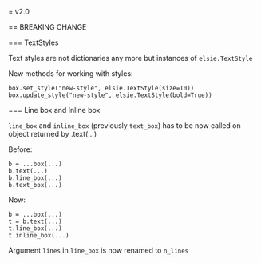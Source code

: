 
= v2.0

== BREAKING CHANGE

=== TextStyles

Text styles are not dictionaries any more but instances of `elsie.TextStyle`

New methods for working with styles:

```
box.set_style("new-style", elsie.TextStyle(size=10))
box.update_style("new-style", elsie.TextStyle(bold=True))
```

=== Line box and Inline box

`line_box` and `inline_box` (previously `text_box`) has to be now called on
object returned by .text(...)

Before:

```
b = ...box(...)
b.text(...)
b.line_box(...)
b.text_box(...)
```

Now:

```
b = ...box(...)
t = b.text(...)
t.line_box(...)
t.inline_box(...)
```

Argument `lines` in `line_box` is now renamed to `n_lines`